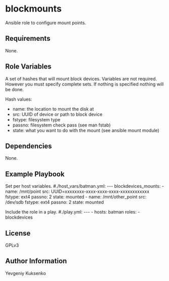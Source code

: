 blockmounts
=========

Ansible role to configure mount points.

Requirements
------------

None.

Role Variables
--------------

A set of hashes that will mount block devices. Variables are not required. However you must specify complete sets. If nothing is specified nothing will be done.

Hash values:
 - name: the location to mount the disk at
 - src: UUID of device or path to block device
 - fstype: filesystem type
 - passno: filesystem check pass (see man fstab)
 - state: what you want to do with the mount (see ansible mount module)

Dependencies
------------

None.

Example Playbook
----------------

Set per host variables.
    #./host_vars/batman.yml:
    ---
    blockdevices_mounts:
      - name: /mnt/point
        src: UUID=xxxxxxxx-xxxx-xxxx-xxxx-xxxxxxxxxxxx
        fstype: ext4
        passno: 2
        state: mounted
      - name: /mnt/other_point
        src: /dev/sdb
        fstype: ext4
        passno: 2
        state: mounted

Include the role in a play.
    #./play.yml:
    ---
    - hosts: batman
      roles:
         - blockdevices

License
-------

GPLv3

Author Information
------------------

Yevgeniy Kuksenko
